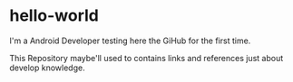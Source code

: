# hello-world

I'm a Android Developer testing here the GiHub for the first time.

This Repository maybe'll used to contains links and references just about develop knowledge.
